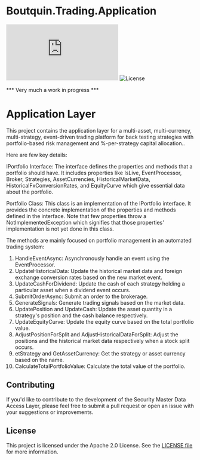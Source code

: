 ﻿# Boutquin.Trading.Application

![Nuget](https://img.shields.io/nuget/vpre/boutquin.trading.application?style=for-the-badge) ![License](https://img.shields.io/github/license/boutquin/boutquin.trading?style=for-the-badge)

*** Very much a work in progress ***

# Application Layer

This project contains the application layer for a multi-asset, multi-currency, multi-strategy, event-driven trading platform for back testing strategies with portfolio-based risk management and %-per-strategy capital allocation.. 

Here are few key details:

IPortfolio Interface: The interface defines the properties and methods that a portfolio should have. It includes properties like IsLive, EventProcessor, Broker, Strategies, AssetCurrencies, HistoricalMarketData, HistoricalFxConversionRates, and EquityCurve which give essential data about the portfolio.

Portfolio Class: This class is an implementation of the IPortfolio interface. It provides the concrete implementation of the properties and methods defined in the interface. Note that few properties throw a NotImplementedException which signifies that those properties' implementation is not yet done in this class.

The methods are mainly focused on portfolio management in an automated trading system:

1. HandleEventAsync: Asynchronously handle an event using the EventProcessor.
2. UpdateHistoricalData: Update the historical market data and foreign exchange conversion rates based on the new market event.
3. UpdateCashForDividend: Update the cash of each strategy holding a particular asset when a dividend event occurs.
4. SubmitOrderAsync: Submit an order to the brokerage.
5. GenerateSignals: Generate trading signals based on the market data.
6. UpdatePosition and UpdateCash: Update the asset quantity in a strategy's position and the cash balance respectively.
7. UpdateEquityCurve: Update the equity curve based on the total portfolio value.
8. AdjustPositionForSplit and AdjustHistoricalDataForSplit: Adjust the positions and the historical market data respectively when a stock split occurs.
9. etStrategy and GetAssetCurrency: Get the strategy or asset currency based on the name.
10. CalculateTotalPortfolioValue: Calculate the total value of the portfolio.

## Contributing

If you'd like to contribute to the development of the Security Master Data Access Layer, please feel free to submit a pull request or open an issue with your suggestions or improvements.

## License

This project is licensed under the Apache 2.0 License. See the [LICENSE file](https://github.com/boutquin/Boutquin.Trading/blob/master/LICENSE.txt) for more information.

